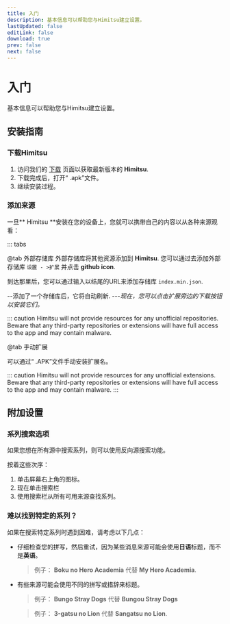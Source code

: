 ```yaml
---
title: 入门
description: 基本信息可以帮助您与Himitsu建立设置。
lastUpdated: false
editLink: false
download: true
prev: false
next: false
---
```




# 入门

基本信息可以帮助您与Himitsu建立设置。

## 安装指南

### 下载Himitsu

1. 访问我们的 [下载](/download/) 页面以获取最新版本的 **Himitsu**.
2. 下载完成后，打开“ .apk”文件。
3. 继续安装过程。

### 添加来源

一旦** Himitsu **安装在您的设备上，您就可以携带自己的内容以从各种来源观看：


::: tabs

@tab 外部存储库
外部存储库将其他资源添加到 **Himitsu**. 您可以通过去添加外部存储库 ``设置 - >扩展`` 并点击 **github icon**.

到达那里后，您可以通过输入以结尾的URL来添加存储库 `index.min.json`.

--添加了一个存储库后，它将自动刷新.
---*现在，您可以点击扩展旁边的下载按钮以安装它们。*

::: caution
Himitsu will not provide resources for any unofficial repositories. Beware that any third-party repositories or extensions will have full access to the app and may contain malware.

@tab 手动扩展

可以通过“ .APK”文件手动安装扩展名。

::: caution
Himitsu will not provide resources for any unofficial extensions. Beware that any third-party repositories or extensions will have full access to the app and may contain malware.
:::

## 附加设置

### 系列搜索选项

如果您想在所有源中搜索系列，则可以使用反向源搜索功能。

按着这些次序：

1. 单击屏幕右上角的图标。
1. 现在单击搜索栏
1. 使用搜索栏从所有可用来源查找系列。

### 难以找到特定的系列？

如果在搜索特定系列时遇到困难，请考虑以下几点：

* 仔细检查您的拼写，然后重试，因为某些消息来源可能会使用**日语**标题，而不是**英语**。
  > 例子： **Boku no Hero Academia** 代替 **My Hero Academia**.

* 有些来源可能会使用不同的拼写或措辞来标题。
  > 例子： **Bungo Stray Dogs** 代替 **Bungou Stray Dogs**

  > 例子： **3-gatsu no Lion** 代替 **Sangatsu no Lion**.

